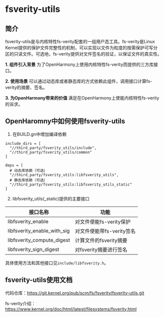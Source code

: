# fsverity-utils

## 简介
fsverity-utils是与内核特性fs-verity配套的一组用户态工具。fs-verity是Linux Kernel提供的保护文件完整性的机制，可以实现以文件为粒度的按需保护可写分区的只读文件。可选地，fs-verity提供对文件签名的验证，以保证文件的真实性。

**1.  组件引入背景**
为了OpenHarmony上使用内核特性fs-verity而提供的三方库接口。

**2. 使用场景**
可以通过动态库或者静态库的方式依赖此组件，调用接口计算fs-verity的摘要、签名。

**3. 为OpenHarmony带来的价值**
满足在OpenHarmony上使能内核特性fs-verity的诉求。

## OpenHaromny中如何使用fsverity-utils

1. 在BUILD.gn中增加编译依赖
```
include_dirs = [
  "//third_party/fsverity_utils/include",
  "//third_party/fsverity_utils/common"
]

deps = [
  # 动态库依赖（可选）
  "//third_party/fsverity_utils:libfsverity_utils",
  # 静态库依赖（可选）
  "//third_party/fsverity_utils:libfsverity_utils_static" 
]
```

2. libfsverity_utils(_static)提供的主要接口

| 接口名称 |  功能  |
| --------------------- | ------------------ |
| libfsverity_enable | 对文件使能fs-verity保护 |
| libfsverity_enable_with_sig | 对文件使能带fs-verity签名 |
| libfsverity_compute_digest | 计算文件的fsverity摘要 |
| libfsverity_sign_digest | 对fsverity摘要进行签名 |

具体使用方法和其他接口见`include/libfsverity.h`。


## fsverity-utils使用文档

代码仓库：https://git.kernel.org/pub/scm/fs/fsverity/fsverity-utils.git

fs-verity介绍：https://www.kernel.org/doc/html/latest/filesystems/fsverity.html